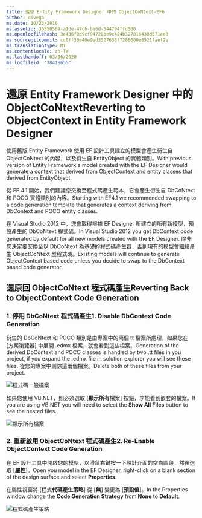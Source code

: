 ```yaml
---
title: 還原 Entity Framework Designer 中的 ObjectCoNtext-EF6
author: divega
ms.date: 10/23/2016
ms.assetid: 36550569-a1de-47cb-ba6d-544794ffd500
ms.openlocfilehash: 3e436f0d9cf94720be9c424b327816438d571ae8
ms.sourcegitcommit: cc0ff36e46e9ed3527638f7208000e8521faef2e
ms.translationtype: MT
ms.contentlocale: zh-TW
ms.lasthandoff: 03/06/2020
ms.locfileid: "78418655"
---
```

# <a name="reverting-to-objectcontext-in-entity-framework-designer"></a><span data-ttu-id="4d5e2-102">還原 Entity Framework Designer 中的 ObjectCoNtext</span><span class="sxs-lookup"><span data-stu-id="4d5e2-102">Reverting to ObjectContext in Entity Framework Designer</span></span>
<span data-ttu-id="4d5e2-103">使用舊版 Entity Framework 使用 EF 設計工具建立的模型會產生衍生自 ObjectCoNtext 的內容，以及衍生自 EntityObject 的實體類別。</span><span class="sxs-lookup"><span data-stu-id="4d5e2-103">With previous version of Entity Framework a model created with the EF Designer would generate a context that derived from ObjectContext and entity classes that derived from EntityObject.</span></span>

<span data-ttu-id="4d5e2-104">從 EF 4.1 開始，我們建議您交換至程式碼產生範本，它會產生衍生自 DbCoNtext 和 POCO 實體類別的內容。</span><span class="sxs-lookup"><span data-stu-id="4d5e2-104">Starting with EF4.1 we recommended swapping to a code generation template that generates a context deriving from DbContext and POCO entity classes.</span></span>

<span data-ttu-id="4d5e2-105">在 Visual Studio 2012 中，您會取得根據 EF Designer 所建立的所有新模型，預設產生的 DbCoNtext 程式碼。</span><span class="sxs-lookup"><span data-stu-id="4d5e2-105">In Visual Studio 2012 you get DbContext code generated by default for all new models created with the EF Designer.</span></span> <span data-ttu-id="4d5e2-106">除非您決定要交換至以 DbCoNtext 為基礎的程式碼產生器，否則現有的模型會繼續產生 ObjectCoNtext 型程式碼。</span><span class="sxs-lookup"><span data-stu-id="4d5e2-106">Existing models will continue to generate ObjectContext based code unless you decide to swap to the DbContext based code generator.</span></span>

## <a name="reverting-back-to-objectcontext-code-generation"></a><span data-ttu-id="4d5e2-107">還原回 ObjectCoNtext 程式碼產生</span><span class="sxs-lookup"><span data-stu-id="4d5e2-107">Reverting Back to ObjectContext Code Generation</span></span>

### <a name="1-disable-dbcontext-code-generation"></a><span data-ttu-id="4d5e2-108">1. 停用 DbCoNtext 程式碼產生</span><span class="sxs-lookup"><span data-stu-id="4d5e2-108">1. Disable DbContext Code Generation</span></span>

<span data-ttu-id="4d5e2-109">衍生的 DbCoNtext 和 POCO 類別是由專案中的兩個 tt 檔案所處理，如果您在 [方案瀏覽器] 中展開 .edmx 檔案，就會看到這些檔案。</span><span class="sxs-lookup"><span data-stu-id="4d5e2-109">Generation of the derived DbContext and POCO classes is handled by two .tt files in you project, if you expand the .edmx file in solution explorer you will see these files.</span></span> <span data-ttu-id="4d5e2-110">從您的專案中刪除這兩個檔案。</span><span class="sxs-lookup"><span data-stu-id="4d5e2-110">Delete both of these files from your project.</span></span>

![程式碼一般檔案](~/ef6/media/codegenfiles.png)

<span data-ttu-id="4d5e2-112">如果您使用 VB.NET，則必須選取 [**顯示所有**檔案] 按鈕，才能看到嵌套的檔案。</span><span class="sxs-lookup"><span data-stu-id="4d5e2-112">If you are using VB.NET you will need to select the **Show All Files** button to see the nested files.</span></span>

![顯示所有檔案](~/ef6/media/showallfiles.png)

### <a name="2-re-enable-objectcontext-code-generation"></a><span data-ttu-id="4d5e2-114">2. 重新啟用 ObjectCoNtext 程式碼產生</span><span class="sxs-lookup"><span data-stu-id="4d5e2-114">2. Re-Enable ObjectContext Code Generation</span></span>

<span data-ttu-id="4d5e2-115">在 EF 設計工具中開啟您的模型，以滑鼠右鍵按一下設計介面的空白區段，然後選取 [**屬性**]。</span><span class="sxs-lookup"><span data-stu-id="4d5e2-115">Open you model in the EF Designer, right-click on a blank section of the design surface and select **Properties**.</span></span>

<span data-ttu-id="4d5e2-116">在屬性視窗將 [程式**代碼產生策略**] 從 [**無**] 變更為 [**預設值**]。</span><span class="sxs-lookup"><span data-stu-id="4d5e2-116">In the Properties window change the **Code Generation Strategy** from **None** to **Default**.</span></span>

![程式碼產生策略](~/ef6/media/codegenstrategy.png)
